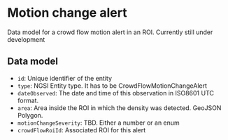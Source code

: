 # Motion change alert

Data model for a crowd flow motion alert in an ROI.
Currently still under development

## Data model

- `id`: Unique identifier of the entity
- `type`: NGSI Entity type. It has to be CrowdFlowMotionChangeAlert
- `dateObserved`: The date and time of this observation in ISO8601 UTC format.
- `area`: Area inside the ROI in which the density was detected. GeoJSON Polygon.
- `motionChangeSeverity`: TBD. Either a number or an enum
- `crowdFlowRoiId`: Associated ROI for this alert
